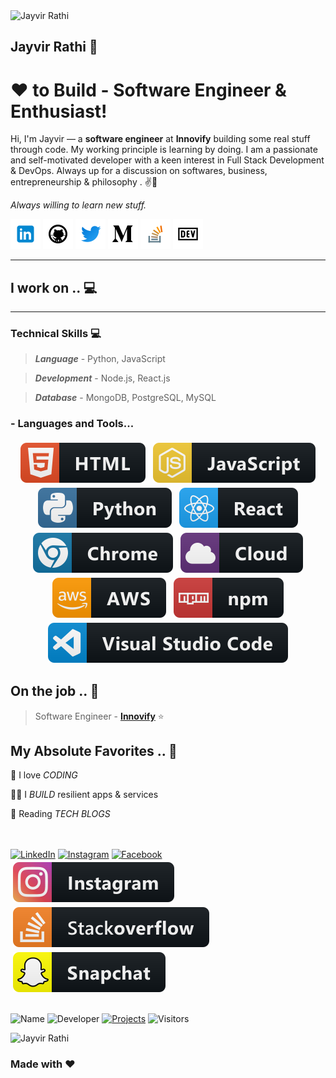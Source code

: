 <!-- Header -->
<img src="https://avatars0.githubusercontent.com/u/10550020?s=400&u=766403dab360020e2669fca8fbdd0ae68021fe38&v=4" alt="Jayvir Rathi" width="100"/>

## Jayvir Rathi 👋

[1.1]: https://github.com/Jayvirrathi/Jayvirrathi/blob/master/assets/icons/icons8-linkedin-48.png "linkedin icon with padding"
[2.1]: https://github.com/Jayvirrathi/Jayvirrathi/blob/master/assets/icons/icons8-github-48.png "github icon with padding"
[3.1]: https://github.com/Jayvirrathi/Jayvirrathi/blob/master/assets/icons/icons8-twitter-48.png "twitter icon with padding"
[4.1]: https://github.com/Jayvirrathi/Jayvirrathi/blob/master/assets/icons/icons8-medium-new-48.png "medium icon with padding"
[5.1]: https://github.com/Jayvirrathi/Jayvirrathi/blob/master/assets/icons/icons8-stack-overflow-48.png "stackoverflow icon with padding"
[6.1]: https://github.com/Jayvirrathi/Jayvirrathi/blob/master/assets/icons/icons8-dev-48.png "dev icon with padding"

<!-- links to my social media accounts -->

[1]: https://www.linkedin.com/in/jayvirrathi
[2]: https://www.github.com/jayvirrathi
[3]: https://www.twitter.com/jayvirrathi
[4]: http://www.medium.com/@jayvirrathi
[5]: https://stackoverflow.com/users/10936378/jayvir-rathi
[6]: http://dev.to/jayvirrathi

<!-- section - intro -->

# ❤ to Build - Software Engineer & Enthusiast!

Hi, I'm Jayvir — a **software engineer** at **Innovify** building some real stuff through code. My working principle is learning by doing.
I am a passionate and self-motivated developer with a keen interest in Full Stack Development & DevOps.
Always up for a discussion on softwares, business, entrepreneurship & philosophy . ✌💖

_Always willing to learn new stuff._

<!-- section - intro -->

<!-- section - social media icons -->

[![linkedin jayvirrathi][1.1]][1]
[![github jayvirrathi][2.1]][2]
[![twitter jayvirrathi][3.1]][3]
[![medium jayvirrathi][4.1]][4]
[![stackoverflow jayvir-rathi][5.1]][5]
[![dev to jayvirrathi][6.1]][6]

<!-- section - social media icons -->

---

<!-- section - skills -->

## I work on .. 💻

---

### Technical Skills 💻

> **_Language_** - Python, JavaScript

> **_Development_** - Node.js, React.js

> **_Database_** - MongoDB, PostgreSQL, MySQL

### - Languages and Tools...

<p align="center">

<img src="https://raw.githubusercontent.com/Jayvirrathi/Jayvirrathi/master/svg/dev/languages/html.svg" alt="html" style="vertical-align:top; margin:4px">

<img src="https://raw.githubusercontent.com/Jayvirrathi/Jayvirrathi/master/svg/dev/languages/js.svg" alt="js" style="vertical-align:top; margin:4px">

<img src="https://raw.githubusercontent.com/Jayvirrathi/Jayvirrathi/master/svg/dev/languages/python.svg" alt="python" style="vertical-align:top; margin:4px">

<img src="https://raw.githubusercontent.com/Jayvirrathi/Jayvirrathi/master/svg/dev/frameworks/react.svg" alt="react" style="vertical-align:top; margin:4px">

<img src="https://raw.githubusercontent.com/Jayvirrathi/Jayvirrathi/master/svg/dev/misc/chrome.svg" alt="chrome" style="vertical-align:top; margin:4px">

<img src="https://raw.githubusercontent.com/Jayvirrathi/Jayvirrathi/master/svg/dev/misc/cloud.svg" alt="cloud" style="vertical-align:top; margin:4px">

<img src="https://raw.githubusercontent.com/Jayvirrathi/Jayvirrathi/master/svg/dev/services/aws.svg" alt="aws" style="vertical-align:top; margin:4px">

<img src="https://raw.githubusercontent.com/Jayvirrathi/Jayvirrathi/master/svg/dev/services/npm.svg" alt="npm" style="vertical-align:top; margin:4px">

<img src="https://raw.githubusercontent.com/Jayvirrathi/Jayvirrathi/master/svg/dev/tools/visualstudio_code.svg" alt="vscode" style="vertical-align:top; margin:4px">

</p>

<!-- section - job details -->

## On the job .. 💯

> Software Engineer - [**Innovify**](https://www.innovify.com/) ⭐

<!-- section - job details -->

<!-- section - interests -->

## My Absolute Favorites .. 💖

🦄 I love _CODING_

👨‍💻 I _BUILD_ resilient apps & services

📰 Reading _TECH BLOGS_

<!-- section - social media icons -->

<!-- [![linkedin jayvirrathi][1.1]][1]
[![github jayvirrathi][2.1]][2]
[![twitter jayvirrathi][3.1]][3]
[![medium jayvirrathi][4.1]][4]
[![stackoverflow jayvir-rathi][5.1]][5]
[![dev to jayvirrathi][6.1]][6] -->

</br>
</br>
<a href="https://www.linkedin.com/in/jayvirrathi"><img src="https://img.shields.io/badge/LinkedIn-%230077B5.svg?&style=flat-square&logo=linkedin&logoColor=white" alt="LinkedIn"></a>
<a href="https://www.instagram.com/jayvirrathi"><img src="https://img.shields.io/badge/Instagram-%23E4405F.svg?&style=flat-square&logo=instagram&logoColor=white" alt="Instagram"></a>
<a href="https://www.facebook.com/jayvirrathi"><img src="https://img.shields.io/badge/Facebook-%231877F2.svg?&style=flat-square&logo=facebook&logoColor=white" alt="Facebook"></a>

<a href="https://www.instagram.com/jayvirrathi">
<img src="https://raw.githubusercontent.com/Jayvirrathi/Jayvirrathi/master/svg/social/instagram.svg" alt="instagram" style="vertical-align:top; margin:4px">
</a>

<a href="https://stackoverflow.com/users/10936378/jayvir-rathi">
<img src="https://raw.githubusercontent.com/Jayvirrathi/Jayvirrathi/master/svg/social/stackoverflow.svg" alt="stackoverflow" style="vertical-align:top; margin:4px">
</a>

<a href="https://www.snapchat.com/add/jayvirrathi">
<img src="https://raw.githubusercontent.com/Jayvirrathi/Jayvirrathi/master/svg/social/snapchat.svg" alt="snapchat" style="vertical-align:top; margin:4px">
</a>

<!-- section - social media icons -->

## <!-- Footer -->

![Name](https://img.shields.io/badge/Maintainer-JayvirRathi-blue.svg)
![Developer](https://img.shields.io/badge/Role-Developer💻-orange.svg)
[![Projects](<https://img.shields.io/badge/Projects-Github(Repos)-lightgrey.svg>)](https://github.com/Jayvirrathi)
![Visitors](https://visitor-badge.glitch.me/badge?page_id=Jayvirrathi.visitor-badge)

<img src="https://github-readme-stats.vercel.app/api?username=Jayvirrathi&&show_icons=true&title_color=ffffff&icon_color=bb2acf&text_color=daf7dc&bg_color=151515" alt="Jayvir Rathi"/>

### Made with ❤️
